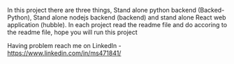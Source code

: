 In this project there are three things,  Stand alone python backend (Backed-Python), Stand alone nodejs backend (backend) and stand alone React web application (hubble).
In each project read the readme file and do accoring to the readme file, 
hope you will run this project

Having problem reach me on LinkedIn - https://www.linkedin.com/in/ms471841/

